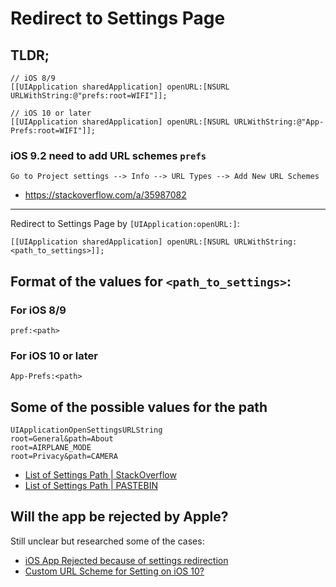 # Redirect to Settings Page

## TLDR;

```
// iOS 8/9
[[UIApplication sharedApplication] openURL:[NSURL URLWithString:@"prefs:root=WIFI"]];

// iOS 10 or later
[[UIApplication sharedApplication] openURL:[NSURL URLWithString:@"App-Prefs:root=WIFI"]];
```

### iOS 9.2 need to add URL schemes `prefs`

```
Go to Project settings --> Info --> URL Types --> Add New URL Schemes
```

- https://stackoverflow.com/a/35987082


---

Redirect to Settings Page by `[UIApplication:openURL:]`:

```
[[UIApplication sharedApplication] openURL:[NSURL URLWithString:<path_to_settings>]];
```

## Format of the values for `<path_to_settings>`:

### For iOS 8/9

```
pref:<path>
```

### For iOS 10 or later

```
App-Prefs:<path>
```

## Some of the possible values for the path

```
UIApplicationOpenSettingsURLString
root=General&path=About
root=AIRPLANE_MODE
root=Privacy&path=CAMERA
```

- [List of Settings Path | StackOverflow](http://stackoverflow.com/a/38114529/3869284)
- [List of Settings Path | PASTEBIN](https://pastebin.com/SrhqHjth)


## Will the app be rejected by Apple?

Still unclear but researched some of the cases:

- [iOS App Rejected because of settings redirection](http://stackoverflow.com/questions/37177928/ios-app-rejected-because-of-settings-redirection)
- [Custom URL Scheme for Setting on iOS 10?](https://forums.developer.apple.com/thread/49664)

